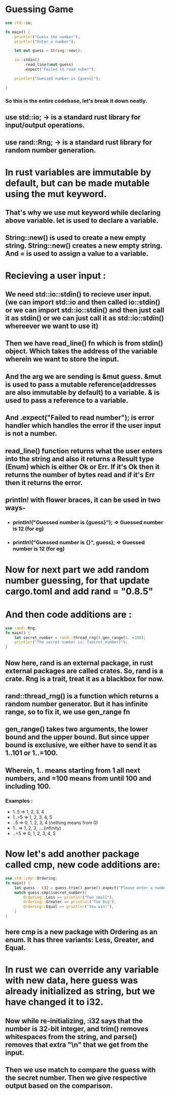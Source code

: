 # Guessing Game

```rust
use std::io;

fn main() {
    println!("Guess the number");
    println!("Enter a number");

    let mut guess = String::new();

    io::stdin()
        .read_line(&mut guess)
        .expect("Failed to read nuber");

    println!("Guessed number is {guess}");

}
```

### So this is the entire codebase, let's break it down neatly.

## use std::io; -> is a standard rust library for input/output operations.
## use rand::Rng; -> is a standard rust library for random number generation.

# **In rust variables are immutable by default, but can be made mutable using the mut keyword.**
## That's why we use **mut** keyword while declaring above variable. **let** is used to declare a variable.

## String::new() is used to create a new empty string. **String::new()** creates a new empty string. And **=** is used to assign a value to a variable.

# Recieving a user input :
## We need std::io::stdin() to recieve user input. (we can import std::io and then called io::stdin()      or       we can import std::io::stdin() and then just call it as stdin()      or     we can just call it as std::io::stdin() whereever we want to use it)
## Then we have read_line() fn which is from stdin() object. Which takes the address of the variable wherein we want to store the input.

## And the arg we are sending is **&mut guess**. **&mut** is used to pass a mutable reference(addresses are also immutable by default) to a variable. **&** is used to pass a reference to a variable.
## And **.expect("Failed to read number");** is error handler which handles the error if the user input is not a number.


## read_line() function returns what the user enters into the string and also it returns a Result type (Enum) which is either Ok or Err. If it's Ok then it returns the number of bytes read and if it's Err then it returns the error.

## println! with flower braces, it can be used in two ways-
- ### println!("Guessed number is {guess}"); => Guessed number is 12 (for eg)
- ### println!("Guessed number is {}", guess); => Guessed number is 12 (for eg)

# Now for next part we add random number guessing, for that update cargo.toml and add rand = "0.8.5"
# And then code additions are :
```rust
use rand::Rng;
fn main() {
    let secret_number = rand::thread_rng().gen_range(1..=100);
    println!("The secret number is: {secret_number}");
}
```

## Now here, rand is an external package, in rust external packages are called crates. So, rand is a crate. Rng is a trait, treat it as a blackbox for now.

## rand::thread_rng() is a function which returns a random number generator. But it has infinite range, so to fix it, we use gen_range fn

## gen_range() takes two arguments, the lower bound and the upper bound. But since upper bound is exclusive, we either have to send it as **1..101** or **1..=100**.
## Wherein, 1.. means starting from 1 all next numbers, and =100 means from until 100 and including 100.

### Examples :
- 1..5 => 1, 2, 3, 4
- 1..=5 => 1, 2, 3, 4, 5
- ..5 => 0, 1, 2, 3, 4 (nothing means from 0)
- 1.. => 1, 2, 3, ....(infinity)
- ..=5 => 0, 1, 2, 3, 4, 5


# Now let's add another package called cmp, new code additions are:
```rust
use std::cmp::Ordering;
fn main() {
    let guess : i32 = guess.trim().parse().expect("Please enter a number");
    match guess.cmp(&secret_number){
        Ordering::Less => println!("Too small"),
        Ordering::Greater => println!("Too big"),
        Ordering::Equal => println!("You win!"),
    }
}
```

## here cmp is a new package with Ordering as an enum. It has three variants: Less, Greater, and Equal.
# In rust we can **override** any variable with new data, here guess was already initialized as string, but we have changed it to i32.

## Now while re-initializing, :i32 says that the number is 32-bit integer, and trim() removes whitespaces from the string, and parse() removes that extra "\n" that we get from the input.
## Then we use **match** to compare the guess with the secret number. Then we give respective output based on the comparison.
